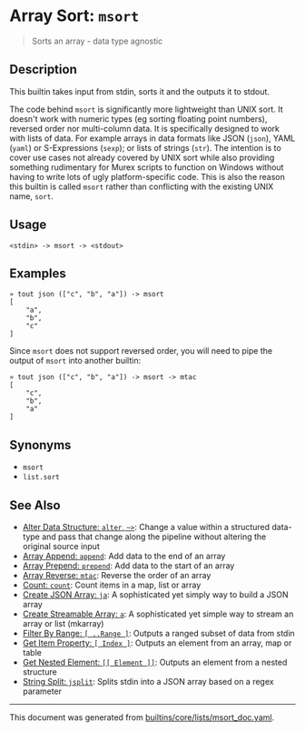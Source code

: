 # Array Sort: `msort`

> Sorts an array - data type agnostic

## Description

This builtin takes input from stdin, sorts it and the outputs it to stdout. 

The code behind `msort` is significantly more lightweight than UNIX sort.
It doesn't work with numeric types (eg sorting floating point numbers),
reversed order nor multi-column data. It is specifically designed to work
with lists of data. For example arrays in data formats like JSON (`json`),
YAML (`yaml`) or S-Expressions (`sexp`); or lists of strings (`str`). The
intention is to cover use cases not already covered by UNIX sort while also
providing something rudimentary for Murex scripts to function on Windows
without having to write lots of ugly platform-specific code. This is also
the reason this builtin is called `msort` rather than conflicting with the
existing UNIX name, `sort`.

## Usage

```
<stdin> -> msort -> <stdout>
```

## Examples

```
» tout json (["c", "b", "a"]) -> msort   
[
    "a",
    "b",
    "c"
]
```

Since `msort` does not support reversed order, you will need to pipe the
output of `msort` into another builtin:

```
» tout json (["c", "b", "a"]) -> msort -> mtac 
[
    "c",
    "b",
    "a"
]
```

## Synonyms

* `msort`
* `list.sort`


## See Also

* [Alter Data Structure: `alter`, `~>`](../commands/alter.md):
  Change a value within a structured data-type and pass that change along the pipeline without altering the original source input
* [Array Append: `append`](../commands/append.md):
  Add data to the end of an array
* [Array Prepend: `prepend`](../commands/prepend.md):
  Add data to the start of an array
* [Array Reverse: `mtac`](../commands/mtac.md):
  Reverse the order of an array
* [Count: `count`](../commands/count.md):
  Count items in a map, list or array
* [Create JSON Array: `ja`](../commands/ja.md):
  A sophisticated yet simply way to build a JSON array
* [Create Streamable Array: `a`](../commands/a.md):
  A sophisticated yet simple way to stream an array or list (mkarray)
* [Filter By Range: `[ ..Range ]`](../parser/range.md):
  Outputs a ranged subset of data from stdin
* [Get Item Property: `[ Index ]`](../parser/item-index.md):
  Outputs an element from an array, map or table
* [Get Nested Element: `[[ Element ]]`](../parser/element.md):
  Outputs an element from a nested structure
* [String Split: `jsplit`](../commands/jsplit.md):
  Splits stdin into a JSON array based on a regex parameter

<hr/>

This document was generated from [builtins/core/lists/msort_doc.yaml](https://github.com/lmorg/murex/blob/master/builtins/core/lists/msort_doc.yaml).